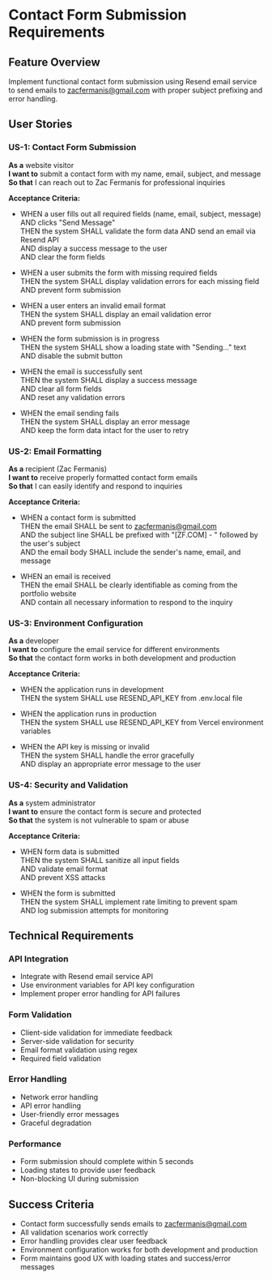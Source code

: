 # Contact Form Submission Requirements

## Feature Overview
Implement functional contact form submission using Resend email service to send emails to zacfermanis@gmail.com with proper subject prefixing and error handling.

## User Stories

### US-1: Contact Form Submission
**As a** website visitor  
**I want to** submit a contact form with my name, email, subject, and message  
**So that** I can reach out to Zac Fermanis for professional inquiries

**Acceptance Criteria:**
- WHEN a user fills out all required fields (name, email, subject, message) AND clicks "Send Message"  
  THEN the system SHALL validate the form data AND send an email via Resend API  
  AND display a success message to the user  
  AND clear the form fields

- WHEN a user submits the form with missing required fields  
  THEN the system SHALL display validation errors for each missing field  
  AND prevent form submission

- WHEN a user enters an invalid email format  
  THEN the system SHALL display an email validation error  
  AND prevent form submission

- WHEN the form submission is in progress  
  THEN the system SHALL show a loading state with "Sending..." text  
  AND disable the submit button

- WHEN the email is successfully sent  
  THEN the system SHALL display a success message  
  AND clear all form fields  
  AND reset any validation errors

- WHEN the email sending fails  
  THEN the system SHALL display an error message  
  AND keep the form data intact for the user to retry

### US-2: Email Formatting
**As a** recipient (Zac Fermanis)  
**I want to** receive properly formatted contact form emails  
**So that** I can easily identify and respond to inquiries

**Acceptance Criteria:**
- WHEN a contact form is submitted  
  THEN the email SHALL be sent to zacfermanis@gmail.com  
  AND the subject line SHALL be prefixed with "[ZF.COM] - " followed by the user's subject  
  AND the email body SHALL include the sender's name, email, and message

- WHEN an email is received  
  THEN the email SHALL be clearly identifiable as coming from the portfolio website  
  AND contain all necessary information to respond to the inquiry

### US-3: Environment Configuration
**As a** developer  
**I want to** configure the email service for different environments  
**So that** the contact form works in both development and production

**Acceptance Criteria:**
- WHEN the application runs in development  
  THEN the system SHALL use RESEND_API_KEY from .env.local file

- WHEN the application runs in production  
  THEN the system SHALL use RESEND_API_KEY from Vercel environment variables

- WHEN the API key is missing or invalid  
  THEN the system SHALL handle the error gracefully  
  AND display an appropriate error message to the user

### US-4: Security and Validation
**As a** system administrator  
**I want to** ensure the contact form is secure and protected  
**So that** the system is not vulnerable to spam or abuse

**Acceptance Criteria:**
- WHEN form data is submitted  
  THEN the system SHALL sanitize all input fields  
  AND validate email format  
  AND prevent XSS attacks

- WHEN the form is submitted  
  THEN the system SHALL implement rate limiting to prevent spam  
  AND log submission attempts for monitoring

## Technical Requirements

### API Integration
- Integrate with Resend email service API
- Use environment variables for API key configuration
- Implement proper error handling for API failures

### Form Validation
- Client-side validation for immediate feedback
- Server-side validation for security
- Email format validation using regex
- Required field validation

### Error Handling
- Network error handling
- API error handling
- User-friendly error messages
- Graceful degradation

### Performance
- Form submission should complete within 5 seconds
- Loading states to provide user feedback
- Non-blocking UI during submission

## Success Criteria
- Contact form successfully sends emails to zacfermanis@gmail.com
- All validation scenarios work correctly
- Error handling provides clear user feedback
- Environment configuration works for both development and production
- Form maintains good UX with loading states and success/error messages 